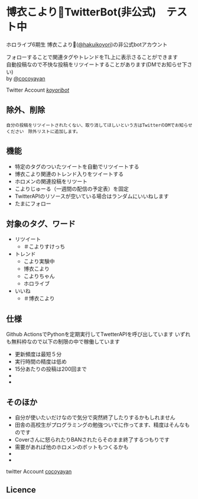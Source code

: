 # 博衣こより🧪TwitterBot(非公式)　テスト中

ホロライブ6期生 博衣こより🧪([@hakuikoyori](https://twitter.com/hakuikoyori))の非公式botアカウント

フォローすることで関連タグやトレンドをTL上に表示さることができます<br>自動投稿なので不快な投稿をリツイートすることがあります(DMでお知らせ下さい)<br>by [@cocoyayan](https://twitter.com/cocoyayan)

Twitter Account [_koyoribot_](https://twitter.com/_koyoribot_)

## 除外、削除
`自分の投稿をリツイートされたくない、取り消してほしいという方はTwitterのDMでお知らせください　除外リストに追加します。`


## 機能
- 特定のタグのついたツイートを自動でリツイートする
- 博衣こより関連のトレンド入りをツイートする
- ホロメンの関連投稿をリツート
- こよりじゅーる（一週間の配信の予定表）を固定
- TwitterAPIのリソースが空いている場合はランダムにいいねします
- たまにフォロー

## 対象のタグ、ワード
- リツイート
  - ＃こよりすけっち
- トレンド
  - こより実験中
  - 博衣こより
  - こよりちゃん
  - ホロライブ
- いいね
  - ＃博衣こより

## 仕様
Github ActionsでPythonを定期実行してTwetterAPIを呼び出しています
いずれも無料枠なので以下の制限の中で稼働しています
- 更新頻度は最短５分
- 実行時間の精度は低め
- 15分あたりの投稿は200回まで
- 
- 


## そのほか
- 自分が使いたいだけなので気分で突然終了したりするかもしれません
- 田舎の高校生がプログラミングの勉強ついでに作ってます、精度はそんなものです
- Coverさんに怒られたりBANされたらそのまま終了するつもりです
- 需要があれば他のホロメンのボットもつくるかも
-
-


twitter Account [cocoyayan](https://twitter.com/cocoyayan)

## Licence
